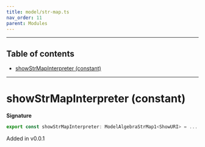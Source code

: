 ```yaml
---
title: model/str-map.ts
nav_order: 11
parent: Modules
---
```


---

<h2 class="text-delta">Table of contents</h2>

- [showStrMapInterpreter (constant)](#showstrmapinterpreter-constant)

---

# showStrMapInterpreter (constant)

**Signature**

```ts
export const showStrMapInterpreter: ModelAlgebraStrMap1<ShowURI> = ...
```

Added in v0.0.1
